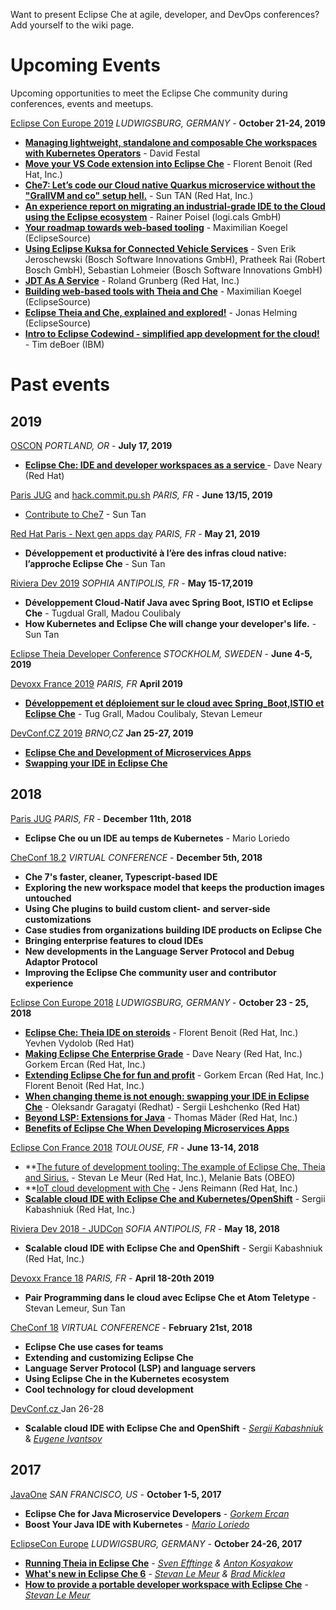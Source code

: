 Want to present Eclipse Che at agile, developer, and DevOps conferences? Add yourself to the wiki page.

# Upcoming Events

Upcoming opportunities to meet the Eclipse Che community during conferences, events and meetups.

[Eclipse Con Europe 2019](https://www.eclipsecon.org/europe2019) _LUDWIGSBURG, GERMANY_ - **October 21-24, 2019**
- **[Managing lightweight, standalone and composable Che workspaces with Kubernetes Operators](https://www.eclipsecon.org/europe2019/sessions/managing-lightweight-standalone-and-composable-che-workspaces-kubernetes)** - David Festal
- **[Move your VS Code extension into Eclipse Che](https://www.eclipsecon.org/europe2019/sessions/move-your-vs-code-extension-eclipse-che)** - Florent Benoit (Red Hat, Inc.) 
- **[Che7: Let’s code our Cloud native Quarkus microservice without the "GrallVM and co" setup hell.](https://www.eclipsecon.org/europe2019/sessions/che7-let%E2%80%99s-code-our-cloud-native-quarkus-microservice-without-grallvm-and-co)** - Sun TAN (Red Hat, Inc.)
- **[An experience report on migrating an industrial-grade IDE to the Cloud using the Eclipse ecosystem](https://www.eclipsecon.org/europe2019/sessions/experience-report-migrating-industrial-grade-ide-cloud-using-eclipse-ecosystem)** - Rainer Poisel (logi.cals GmbH)
- **[Your roadmap towards web-based tooling](https://www.eclipsecon.org/europe2019/sessions/your-roadmap-towards-web-based-tooling)** - Maximilian Koegel (EclipseSource)
- **[Using Eclipse Kuksa for Connected Vehicle Services](https://www.eclipsecon.org/europe2019/sessions/using-eclipse-kuksa-connected-vehicle-services)** - Sven Erik Jeroschewski (Bosch Software Innovations GmbH), Pratheek Rai (Robert Bosch GmbH), Sebastian Lohmeier (Bosch Software Innovations GmbH)
- **[JDT As A Service](https://www.eclipsecon.org/europe2019/sessions/jdt-service)** - Roland Grunberg (Red Hat, Inc.)
- **[Building web-based tools with Theia and Che](https://www.eclipsecon.org/europe2019/sessions/building-web-based-tools-theia-and-che)** - Maximilian Koegel (EclipseSource)
- **[Eclipse Theia and Che, explained and explored!](https://www.eclipsecon.org/europe2019/sessions/eclipse-theia-and-che-explained-and-explored)** - Jonas Helming (EclipseSource)
- **[Intro to Eclipse Codewind - simplified app development for the cloud!](https://www.eclipsecon.org/europe2019/sessions/intro-eclipse-codewind-simplified-app-development-cloud)** - Tim deBoer (IBM)

# Past events
## 2019
[OSCON](https://conferences.oreilly.com/) _PORTLAND, OR_ - **July 17, 2019**
- **[Eclipse Che: IDE and developer workspaces as a service ](https://conferences.oreilly.com/oscon/oscon-or/public/schedule/detail/79220)** - Dave Neary (Red Hat)
 
[Paris JUG](https://www.parisjug.org) and [hack.commit.pu.sh](https://hack-commit-pu.sh/) _PARIS, FR_ - **June 13/15, 2019**
- [Contribute to Che7](https://www.parisjug.org/xwiki/wiki/oldversion/view/Meeting/20190613) - Sun Tan

[Red Hat Paris - Next gen apps day](https://www.redhat.com/fr/events/next-gen-apps-day-france-2019)  _PARIS, FR_ - **May 21, 2019**
- **Développement et productivité à l’ère des infras cloud native: l’approche Eclipse Che** - Sun Tan 

[Riviera Dev 2019](https://rivieradev.fr/) _SOPHIA ANTIPOLIS, FR_ - **May 15-17,2019**
   - **Développement Cloud-Natif Java avec Spring Boot, ISTIO et Eclipse Che** - Tugdual Grall, Madou Coulibaly
   - **How Kubernetes and Eclipse Che will change your developer's life.** - Sun Tan

[Eclipse Theia Developer Conference](https://theiadevcon.org/) _STOCKHOLM, SWEDEN_ - **June 4-5, 2019** 

[Devoxx France 2019](https://www.devoxx.fr/agenda?year=2019) _PARIS, FR_ **April 2019**
* **[Développement et déploiement sur le cloud avec Spring_Boot,ISTIO et Eclipse Che](https://cfp.devoxx.fr/2019/talk/CKZ-2407/Developpement_et_deploiement_sur_le_cloud_avec_Spring_Boot,_ISTIO_et_Eclipse_Che)** - Tug Grall, Madou Coulibaly, Stevan Lemeur

[DevConf.CZ 2019](https://devconfcz2019.sched.com) _BRNO,CZ_ **Jan 25-27, 2019**
* **[Eclipse Che and Development of Microservices Apps](https://devconfcz2019.sched.com/event/Jcgd/eclipse-che-and-development-of-microservices-apps)** 
* **[Swapping your IDE in Eclipse Che](https://devconfcz2019.sched.com/event/Jcic/swapping-your-ide-in-eclipse-che)**

## 2018
[Paris JUG](https://www.parisjug.org/xwiki/wiki/oldversion/view/Meeting/20181211) _PARIS, FR_ - **December 11th, 2018**
* **Eclipse Che ou un IDE au temps de Kubernetes** - Mario Loriedo

[CheConf 18.2](https://www.eclipse.org/che/checonf18.2/) _VIRTUAL CONFERENCE_ -  **December 5th, 2018**
* **Che 7's faster, cleaner, Typescript-based IDE**
* **Exploring the new workspace model that keeps the production images untouched**
* **Using Che plugins to build custom client- and server-side customizations**
* **Case studies from organizations building IDE products on Eclipse Che**
* **Bringing enterprise features to cloud IDEs**
* **New developments in the Language Server Protocol and Debug Adaptor Protocol**
* **Improving the Eclipse Che community user and contributor experience**

[Eclipse Con Europe 2018](https://www.eclipsecon.org/europe2018) _LUDWIGSBURG, GERMANY_ - **October 23 - 25, 2018**
* **[Eclipse Che: Theia IDE on steroids](https://www.eclipsecon.org/europe2018/sessions/eclipse-che-theia-ide-steroids)** - Florent Benoit (Red Hat, Inc.) Yevhen Vydolob (Red Hat)
* **[Making Eclipse Che Enterprise Grade](https://www.eclipsecon.org/europe2018/sessions/making-eclipse-che-enterprise-grade-sponsored-eclipse-che)** - Dave Neary (Red Hat, Inc.) Gorkem Ercan (Red Hat, Inc.)
* **[Extending Eclipse Che for fun and profit](https://www.eclipsecon.org/europe2018/sessions/extending-eclipse-che-fun-and-profit)** - Gorkem Ercan (Red Hat, Inc.) Florent Benoit (Red Hat, Inc.)
* **[When changing theme is not enough: swapping your IDE in Eclipse Che](https://www.eclipsecon.org/europe2018/sessions/when-changing-theme-not-enough-swapping-your-ide-eclipse-che)** - Oleksandr Garagatyi (Redhat) - Sergii Leshchenko (Red Hat)
* **[Beyond LSP: Extensions for Java](https://www.eclipsecon.org/europe2018/sessions/beyond-lsp-extensions-java)** - Thomas Mäder (Red Hat, Inc.)
* **[Benefits of Eclipse Che When Developing Microservices Apps](https://www.eclipsecon.org/europe2018/sessions/benefits-eclipse-che-when-developing-microservices-apps)**


[Eclipse Con France 2018](https://www.eclipsecon.org/france2018/) _TOULOUSE, FR_ - **June 13-14, 2018**
* **[The future of development tooling: The example of Eclipse Che, Theia and Sirius.](https://www.eclipsecon.org/france2018/session/future-development-tooling-example-eclipse-che-theia-and-sirius) - Stevan Le Meur (Red Hat, Inc.), Melanie Bats (OBEO)
* **[IoT cloud development with Che](https://www.eclipsecon.org/france2018/session/iot-cloud-development-che) - Jens Reimann (Red Hat, Inc.)
* **[Scalable cloud IDE with Eclipse Che and Kubernetes/OpenShift](https://www.eclipsecon.org/france2018/session/scalable-cloud-ide-eclipse-che-and-kubernetesopenshift)** - Sergii Kabashniuk (Red Hat, Inc.)

[Riviera Dev 2018 - JUDCon](https://2018.rivieradev.fr/session/366) _SOFIA ANTIPOLIS, FR_ - **May 18, 2018**
* **Scalable cloud IDE with Eclipse Che and OpenShift** - Sergii Kabashniuk (Red Hat, Inc.)

[Devoxx France 18](https://cfp.devoxx.fr/2018/talk/TCG-9626/Pair_Programming_dans_le_cloud_avec_Eclipse_Che_et_Atom_Teletype_%EF%BF%BC.html) _PARIS, FR_ - **April 18-20th 2019**
* **Pair Programming dans le cloud avec Eclipse Che et Atom Teletype** - Stevan Lemeur, Sun Tan

[CheConf 18](https://www.eclipse.org/che/checonf18/) _VIRTUAL CONFERENCE_ - **February 21st, 2018**
* **Eclipse Che use cases for teams**
* **Extending and customizing Eclipse Che**
* **Language Server Protocol (LSP) and language servers**
* **Using Eclipse Che in the Kubernetes ecosystem**
* **Cool technology for cloud development**

[DevConf.cz ](https://devconf.cz/)  Jan 26-28
* **Scalable cloud IDE with Eclipse Che and OpenShift** - _[Sergii Kabashniuk](https://github.com/skabashnyuk)_ 
& _[Eugene Ivantsov ](https://github.com/eivantsov)_  

## 2017

[JavaOne](https://www.oracle.com/javaone/index.html) 
_SAN FRANCISCO, US_ - **October 1-5, 2017**
* **Eclipse Che for Java Microservice Developers** - _[Gorkem Ercan](https://github.com/gorkem)_
* **Boost Your Java IDE with Kubernetes** - _[Mario Loriedo](https://github.com/l0rd)_


[EclipseCon Europe](https://www.eclipsecon.org/europe2017/) 
_LUDWIGSBURG, GERMANY_ - **October 24-26, 2017**
* **[Running Theia in Eclipse Che](https://www.eclipsecon.org/europe2017/session/running-theia-eclipse-che)** - _[Sven Efftinge](https://github.com/svenefftinge) & [Anton Kosyakow](https://github.com/akosyakov)_
* **[What's new in Eclipse Che 6](https://www.eclipsecon.org/europe2017/session/whats-new-eclipse-che-6)** - _[Stevan Le Meur](https://github.com/slemeur) & [Brad Micklea](https://github.com/bmicklea)_
* **[How to provide a portable developer workspace with Eclipse Che](https://www.eclipsecon.org/europe2017/session/how-provide-portable-developer-workspace-eclipse-che)** - _[Stevan Le Meur](https://github.com/slemeur)_

